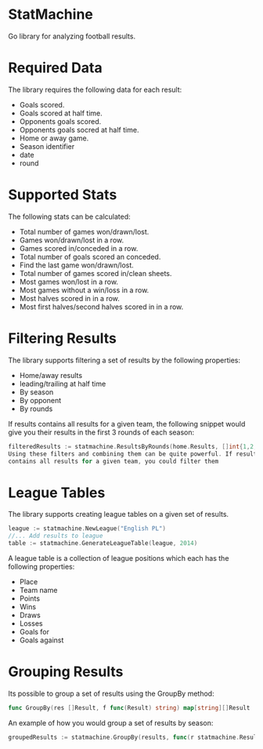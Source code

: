StatMachine
===========

Go library for analyzing football results.

# Required Data #
The library requires the following data for each result:
- Goals scored.
- Goals scored at half time.
- Opponents goals scored.
- Opponents goals socred at half time.
- Home or away game.
- Season identifier 
- date
- round

# Supported Stats #

The following stats can be calculated:

- Total number of games won/drawn/lost.
- Games won/drawn/lost in a row.
- Games scored in/conceded in a row.
- Total number of goals scored an conceded.
- Find the last game won/drawn/lost.
- Total number of games scored in/clean sheets.
- Most games won/lost in a row.
- Most games without a win/loss in a row.
- Most halves scored in in a row.
- Most first halves/second halves scored in in a row.


# Filtering Results #
The library supports filtering a set of results by the following properties:
- Home/away results
- leading/trailing at half time
- By season
- By opponent
- By rounds

If results contains all results for a given team, the following snippet
would give you their results in the first 3 rounds of each season:

```go
filteredResults := statmachine.ResultsByRounds(home.Results, []int{1,2, 3})
Using these filters and combining them can be quite powerful. If results
contains all results for a given team, you could filter them 
```

# League Tables #
The library supports creating league tables on a given set of results. 

```go
league := statmachine.NewLeague("English PL")
//... Add results to league
table := statmachine.GenerateLeagueTable(league, 2014)
```

A league table is a collection of league positions which each has the following properties:
- Place
- Team name
- Points
- Wins
- Draws
- Losses
- Goals for
- Goals against

# Grouping Results #
Its possible to group a set of results using the GroupBy method:

```go
func GroupBy(res []Result, f func(Result) string) map[string][]Result
```

An example of how you would group a set of results by season:

```go
groupedResults := statmachine.GroupBy(results, func(r statmachine.Result)string{return strconv.Itoa(r.SeasonId())})
```
